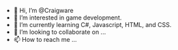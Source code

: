 - 👋 Hi, I’m @Craigware
- 👀 I’m interested in game development.
- 🌱 I’m currently learning C#, Javascript, HTML, and CSS.
- 💞️ I’m looking to collaborate on ...
- 📫 How to reach me ...

<!---
Craigware/Craigware is a ✨ special ✨ repository because its `README.md` (this file) appears on your GitHub profile.
You can click the Preview link to take a look at your changes.
--->
